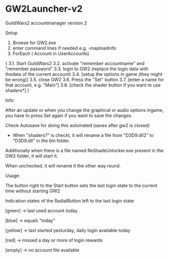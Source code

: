 # GW2Launcher-v2

GuildWars2 accountmanager version 2

Setup



1. Browse for GW2.exe
2. enter command lines if needed e.g. -maploadinfo
3. ForEach ( Account in UserAccounts)

{
    3.1. Start GuildWars2
    3.2. activate "remember accountname" and "remember password"
    3.3. login to GW2 (replace the login data with thedata of the current account)
    3.4. [setup the options in game (they might be wrong)]
    3.5. close GW2
    3.6. Press the "Set" button
    3.7. [enter a name for that account, e.g. "Main"]
    3.8. [check the shader button if you want to use shaders*]
}



Info:

After an update or when you change the graphical or audio options ingame, you have to press Set again if you want to save the changes.

Check Autosave for doing this automated (saves after gw2 is closed)



* When "shaders?" is checkt, it will rename a file from "D3D9.dll2" to "D3D9.dll" in the bin folder.

Additionally when there is a file named ReShadeUnlocker.exe present in the GW2 folder, it will start it.

When unchecked, it will rename it the other way round.



Usage:

The button right to the Start button sets the last login state to the current time without starting GW2

Indication states of the RadialButton left to the last login state:

[green]    -> last used account today

[blue]     -> equals "today"

[yellow]   -> last started yesturday, daily login available today

[red]      -> missed a day or more of login rewards

[empty]    -> no account file available
